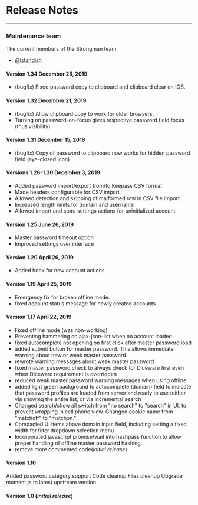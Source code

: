 # Release Notes

---

### Maintenance team

The current members of the Strongman team:

* [@lstandish](https://github.com/lstandish/)

#### Version 1.34 December 25, 2019
- (bugfix) Fixed password copy to clipboard and clipboard clear on IOS.

#### Version 1.32 December 21, 2019
- (bugfix) Allow clipboard copy to work for older browsers.
- Turning on password-on-focus gives respective password field focus (thus visibility)

#### Version 1.31 December 15, 2019
- (bugfix) Copy of password to clipboard now works for hidden password field (eye-closed icon) 

#### Versions 1.26-1.30 December 3, 2019
- Added password import/export from/to Keepass CSV format
- Made headers configurable for CSV import
- Allowed detection and skipping of malformed row in CSV file import
- Increased length limits for domain and username
- Allowed import and store settings actions for uninitialized account

#### Version 1.25 June 26, 2019
- Master password timeout option
- Improved settings user interface

#### Version 1.20 April 26, 2019
- Added hook for new account actions

#### Version 1.19 April 25, 2019
- Emergency fix for broken offline mode.
- fixed account status message for newly created accounts

#### Version 1.17 April 22, 2019
- Fixed offline mode (was non-working)
- Preventing hammering on ajax-json-list when no account loaded
- fixed autocomplete not opening on first click after master password load
- added submit button for master password. This allows immediate warning about new or weak master password.
- rewrote warning messages about weak master password
- fixed master password check to always check for Diceware first even when Diceware requirement is overridden
- reduced weak master password warning messages when using offline
- added light green background to autocomplete (domain) field to indicate that password profiles are loaded from server and ready to use (either via showing the entire list, or via incremental search
- Changed search/show all switch from "no search" to "search" in UI, to prevent wrapping in cell phone view.  Changed cookie name from "matchoff" to "matchon."
- Compacted UI items above domain input field, including setting a fixed width for filter dropdown selection menu
- Incorporated javascript promise/wait into hashpass function to allow proper handling of offline master password hashing.
- remove more commented code(*initial release*)

#### Version 1.10
Added password category support
Code cleanup
Files cleanup
Upgrade moment.js to latest upstream version

#### Version 1.0 (*initial release*)

<!--stackedit_data:
eyJoaXN0b3J5IjpbLTkwMjUzOTI3N119
-->
